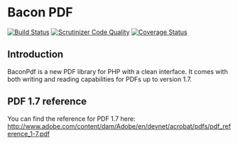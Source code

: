 # Bacon PDF

[![Build Status](https://api.travis-ci.org/Bacon/BaconPdf.png?branch=master)](http://travis-ci.org/Bacon/BaconPdf)
[![Scrutinizer Code Quality](https://scrutinizer-ci.com/g/Bacon/BaconPdf/badges/quality-score.png?b=master)](https://scrutinizer-ci.com/g/Bacon/BaconPdf/?branch=master)
[![Coverage Status](https://coveralls.io/repos/Bacon/BaconPdf/badge.svg?branch=master&service=github)](https://coveralls.io/github/Bacon/BaconPdf?branch=master)

## Introduction
BaconPdf is a new PDF library for PHP with a clean interface. It comes with both writing and reading capabilities for
PDFs up to version 1.7.

## PDF 1.7 reference
You can find the reference for PDF 1.7 here:
http://www.adobe.com/content/dam/Adobe/en/devnet/acrobat/pdfs/pdf_reference_1-7.pdf
